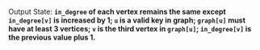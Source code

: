 Output State: **`in_degree` of each vertex remains the same except `in_degree[v]` is increased by 1; `u` is a valid key in graph; `graph[u]` must have at least 3 vertices; `v` is the third vertex in `graph[u]`; `in_degree[v]` is the previous value plus 1.**
